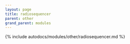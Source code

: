 ```yaml
---
layout: page
title: radiosequencer
parent: other
grand_parent: modules
---
```


{% include autodocs/modules/other/radiosequencer.md %}
